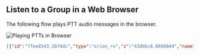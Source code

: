 Listen to a Group in a Web Browser
----------------------------------

The following flow plays PTT audio messages in the browser.

![Playing PTTs in Browser](https://github.com/orion-labs/node-red-contrib-orion/raw/master/docs/example-browser_play.png)

```json
[{"id":"7fee8343.1b74dc","type":"orion_rx","z":"43dbbc8.6699844","name":"Group RX","orion_config":"","x":80,"y":560,"wires":[["906e5a3c.573af8"]]},{"id":"906e5a3c.573af8","type":"orion_decode","z":"43dbbc8.6699844","name":"","x":260,"y":560,"wires":[["790dbd12.238254"]]},{"id":"79a5c028.08cf7","type":"play audio","z":"43dbbc8.6699844","name":"","voice":"","x":810,"y":560,"wires":[]},{"id":"6db772e2.dc9cec","type":"http request","z":"43dbbc8.6699844","name":"GET Media","method":"GET","ret":"bin","url":"","tls":"","x":630,"y":560,"wires":[["79a5c028.08cf7"]]},{"id":"790dbd12.238254","type":"change","z":"43dbbc8.6699844","name":"","rules":[{"t":"set","p":"url","pt":"msg","to":"media_wav","tot":"msg"}],"action":"","property":"","from":"","to":"","reg":false,"x":450,"y":560,"wires":[["6db772e2.dc9cec"]]}]
```
